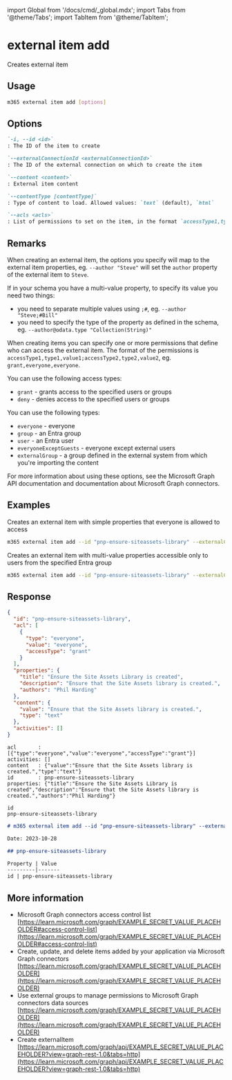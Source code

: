 <!-- DISCLAIMER: All secrets, passwords, and sensitive values in this document are examples only and not real credentials. -->
import Global from '/docs/cmd/_global.mdx';
import Tabs from '@theme/Tabs';
import TabItem from '@theme/TabItem';

# external item add

Creates external item

## Usage

```sh
m365 external item add [options]
```

## Options

```md definition-list
`-i, --id <id>`
: The ID of the item to create

`--externalConnectionId <externalConnectionId>`
: The ID of the external connection on which to create the item

`--content <content>`
: External item content

`--contentType [contentType]`
: Type of content to load. Allowed values: `text` (default), `html`

`--acls <acls>`
: List of permissions to set on the item, in the format `accessType1,type1,value1;accessType2,type2,value2`, eg. `grant,everyone,everyone`
```
<Global />

## Remarks

When creating an external item, the options you specify will map to the external item properties, eg. `--author "Steve"` will set the `author` property of the external item to `Steve`.

If in your schema you have a multi-value property, to specify its value you need two things:

- you need to separate multiple values using `;#`, eg. `--author "Steve;#Bill"`
- you need to specify the type of the property as defined in the schema, eg. `--author@odata.type "Collection(String)"`

When creating items you can specify one or more permissions that define who can access the external item. The format of the permissions is `accessType1,type1,value1;accessType2,type2,value2`, eg. `grant,everyone,everyone`.

You can use the following access types:

- `grant` - grants access to the specified users or groups
- `deny` - denies access to the specified users or groups

You can use the following types:

- `everyone` - everyone
- `group` - an Entra group
- `user` - an Entra user
- `everyoneExceptGuests` - everyone except external users
- `externalGroup` - a group defined in the external system from which you're importing the content

For more information about using these options, see the Microsoft Graph API documentation and documentation about Microsoft Graph connectors.

## Examples

Creates an external item with simple properties that everyone is allowed to access

```sh
m365 external item add --id "pnp-ensure-siteassets-library" --externalConnectionId "samplesolutiongallery" --content "Ensure that the Site Assets library is created." --title "Ensure the Site Assets Library is created" --description "Ensure that the Site Assets library is created." --authors "Phil Harding" --acls "grant,everyone,everyone"
```

Creates an external item with multi-value properties accessible only to users from the specified Entra group

```sh
m365 external item add --id "pnp-ensure-siteassets-library" --externalConnectionId "samplesolutiongallery" --content "Ensure that the Site Assets library is created." --title "Ensure the Site Assets Library is created" --description "Ensure that the Site Assets library is created." --authors@odata.type "Collection(String)" --authors "Phil Harding;#Steve Smith" --acls "grant,group,Super users"
```

## Response

<Tabs>
  <TabItem value="JSON">

  ```json
  {
    "id": "pnp-ensure-siteassets-library",
    "acl": [
      {
        "type": "everyone",
        "value": "everyone",
        "accessType": "grant"
      }
    ],
    "properties": {
      "title": "Ensure the Site Assets Library is created",
      "description": "Ensure that the Site Assets library is created.",
      "authors": "Phil Harding"
    },
    "content": {
      "value": "Ensure that the Site Assets library is created.",
      "type": "text"
    },
    "activities": []
  }
  ```

  </TabItem>
  <TabItem value="Text">

  ```text
  acl       : [{"type":"everyone","value":"everyone","accessType":"grant"}]
  activities: []
  content   : {"value":"Ensure that the Site Assets library is created.","type":"text"}
  id        : pnp-ensure-siteassets-library
  properties: {"title":"Ensure the Site Assets Library is created","description":"Ensure that the Site Assets library is created.","authors":"Phil Harding"}
  ```

  </TabItem>
  <TabItem value="CSV">

  ```csv
  id
  pnp-ensure-siteassets-library
  ```

  </TabItem>
  <TabItem value="Markdown">

  ```md
  # m365 external item add --id "pnp-ensure-siteassets-library" --externalConnectionId "samplesolutiongallery" --content "Ensure that the Site Assets library is created." --title "Ensure the Site Assets Library is created" --description "Ensure that the Site Assets library is created." --authors "Phil Harding" --acls "grant,everyone,everyone"

  Date: 2023-10-28

  ## pnp-ensure-siteassets-library

  Property | Value
  ---------|-------
  id | pnp-ensure-siteassets-library
  ```

  </TabItem>
</Tabs>

## More information

- Microsoft Graph connectors access control list [https://learn.microsoft.com/graph/EXAMPLE_SECRET_VALUE_PLACEHOLDER#access-control-list](https://learn.microsoft.com/graph/EXAMPLE_SECRET_VALUE_PLACEHOLDER#access-control-list)
- Create, update, and delete items added by your application via Microsoft Graph connectors [https://learn.microsoft.com/graph/EXAMPLE_SECRET_VALUE_PLACEHOLDER](https://learn.microsoft.com/graph/EXAMPLE_SECRET_VALUE_PLACEHOLDER)
- Use external groups to manage permissions to Microsoft Graph connectors data sources [https://learn.microsoft.com/graph/EXAMPLE_SECRET_VALUE_PLACEHOLDER](https://learn.microsoft.com/graph/EXAMPLE_SECRET_VALUE_PLACEHOLDER)
- Create externalItem [https://learn.microsoft.com/graph/api/EXAMPLE_SECRET_VALUE_PLACEHOLDER?view=graph-rest-1.0&tabs=http](https://learn.microsoft.com/graph/api/EXAMPLE_SECRET_VALUE_PLACEHOLDER?view=graph-rest-1.0&tabs=http)
